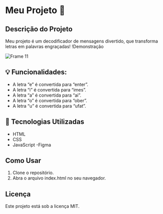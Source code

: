 # Meu Projeto 🔐

## Descrição do Projeto
Meu projeto é um decodificador de mensagens divertido, que transforma letras em palavras engraçadas!
!Demonstração

![Frame 11](https://github.com/user-attachments/assets/a74b7b9c-9e38-46ac-bc76-cf4aca1d7f4a)

## 💡 Funcionalidades: 

- A letra “e” é convertida para “enter”.
- A letra “i” é convertida para “imes”.
- A letra “a” é convertida para “ai”.
- A letra “o” é convertida para “ober”.
- A letra “u” é convertida para “ufat”.


## 🚀 Tecnologias Utilizadas
- HTML
- CSS
- JavaScript
-Figma

## Como Usar
1. Clone o repositório.
2. Abra o arquivo index.html no seu navegador.


## Licença
Este projeto está sob a licença MIT.
